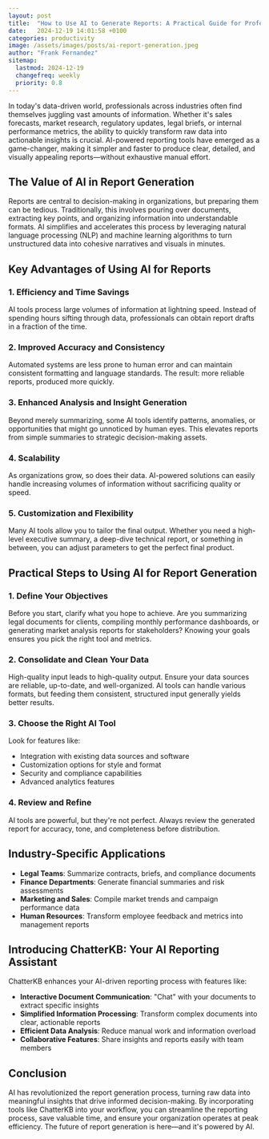 ```yaml
---
layout: post
title:  "How to Use AI to Generate Reports: A Practical Guide for Professionals"
date:   2024-12-19 14:01:58 +0100
categories: productivity
image: /assets/images/posts/ai-report-generation.jpeg
author: "Frank Fernandez"
sitemap:
  lastmod: 2024-12-19
  changefreq: weekly
  priority: 0.8
---
```

In today's data-driven world, professionals across industries often find themselves juggling vast amounts of information. Whether it's sales forecasts, market research, regulatory updates, legal briefs, or internal performance metrics, the ability to quickly transform raw data into actionable insights is crucial. AI-powered reporting tools have emerged as a game-changer, making it simpler and faster to produce clear, detailed, and visually appealing reports—without exhaustive manual effort.

## The Value of AI in Report Generation

Reports are central to decision-making in organizations, but preparing them can be tedious. Traditionally, this involves pouring over documents, extracting key points, and organizing information into understandable formats. AI simplifies and accelerates this process by leveraging natural language processing (NLP) and machine learning algorithms to turn unstructured data into cohesive narratives and visuals in minutes.

## Key Advantages of Using AI for Reports

### 1. Efficiency and Time Savings
AI tools process large volumes of information at lightning speed. Instead of spending hours sifting through data, professionals can obtain report drafts in a fraction of the time.

### 2. Improved Accuracy and Consistency
Automated systems are less prone to human error and can maintain consistent formatting and language standards. The result: more reliable reports, produced more quickly.

### 3. Enhanced Analysis and Insight Generation
Beyond merely summarizing, some AI tools identify patterns, anomalies, or opportunities that might go unnoticed by human eyes. This elevates reports from simple summaries to strategic decision-making assets.

### 4. Scalability
As organizations grow, so does their data. AI-powered solutions can easily handle increasing volumes of information without sacrificing quality or speed.

### 5. Customization and Flexibility
Many AI tools allow you to tailor the final output. Whether you need a high-level executive summary, a deep-dive technical report, or something in between, you can adjust parameters to get the perfect final product.

## Practical Steps to Using AI for Report Generation

### 1. Define Your Objectives
Before you start, clarify what you hope to achieve. Are you summarizing legal documents for clients, compiling monthly performance dashboards, or generating market analysis reports for stakeholders? Knowing your goals ensures you pick the right tool and metrics.

### 2. Consolidate and Clean Your Data
High-quality input leads to high-quality output. Ensure your data sources are reliable, up-to-date, and well-organized. AI tools can handle various formats, but feeding them consistent, structured input generally yields better results.

### 3. Choose the Right AI Tool
Look for features like:
- Integration with existing data sources and software
- Customization options for style and format
- Security and compliance capabilities
- Advanced analytics features

### 4. Review and Refine
AI tools are powerful, but they're not perfect. Always review the generated report for accuracy, tone, and completeness before distribution.

## Industry-Specific Applications

- **Legal Teams**: Summarize contracts, briefs, and compliance documents
- **Finance Departments**: Generate financial summaries and risk assessments
- **Marketing and Sales**: Compile market trends and campaign performance data
- **Human Resources**: Transform employee feedback and metrics into management reports

## Introducing ChatterKB: Your AI Reporting Assistant

ChatterKB enhances your AI-driven reporting process with features like:

- **Interactive Document Communication**: "Chat" with your documents to extract specific insights
- **Simplified Information Processing**: Transform complex documents into clear, actionable reports
- **Efficient Data Analysis**: Reduce manual work and information overload
- **Collaborative Features**: Share insights and reports easily with team members

## Conclusion

AI has revolutionized the report generation process, turning raw data into meaningful insights that drive informed decision-making. By incorporating tools like ChatterKB into your workflow, you can streamline the reporting process, save valuable time, and ensure your organization operates at peak efficiency. The future of report generation is here—and it's powered by AI. 